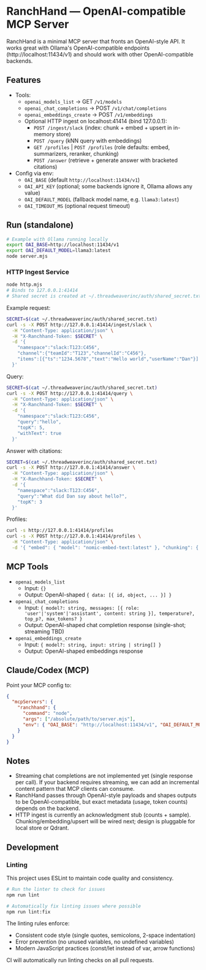 # RanchHand — OpenAI-compatible MCP Server

RanchHand is a minimal MCP server that fronts an OpenAI-style API. It works great with Ollama's OpenAI-compatible endpoints (http://localhost:11434/v1) and should work with other OpenAI-compatible backends.

## Features
- Tools:
  - `openai_models_list` → GET `/v1/models`
  - `openai_chat_completions` → POST `/v1/chat/completions`
  - `openai_embeddings_create` → POST `/v1/embeddings`
  - Optional HTTP ingest on localhost:41414 (bind 127.0.0.1):
    - `POST /ingest/slack` (index: chunk + embed + upsert in in-memory store)
    - `POST /query` (kNN query with embeddings)
    - `GET /profiles` | `POST /profiles` (role defaults: embed, summarizers, reranker, chunking)
    - `POST /answer` (retrieve + generate answer with bracketed citations)
- Config via env:
  - `OAI_BASE` (default `http://localhost:11434/v1`)
  - `OAI_API_KEY` (optional; some backends ignore it, Ollama allows any value)
  - `OAI_DEFAULT_MODEL` (fallback model name, e.g. `llama3:latest`)
  - `OAI_TIMEOUT_MS` (optional request timeout)

## Run (standalone)
```bash
# Example with Ollama running locally
export OAI_BASE=http://localhost:11434/v1
export OAI_DEFAULT_MODEL=llama3:latest
node server.mjs
```

### HTTP Ingest Service
```bash
node http.mjs
# Binds to 127.0.0.1:41414
# Shared secret is created at ~/.threadweaverinc/auth/shared_secret.txt on first run
```

Example request:
```bash
SECRET=$(cat ~/.threadweaverinc/auth/shared_secret.txt)
curl -s -X POST http://127.0.0.1:41414/ingest/slack \
  -H "Content-Type: application/json" \
  -H "X-Ranchhand-Token: $SECRET" \
  -d '{
    "namespace":"slack:T123:C456",
    "channel":{"teamId":"T123","channelId":"C456"},
    "items":[{"ts":"1234.5678","text":"Hello world","userName":"Dan"}]
  }'
```

Query:
```bash
SECRET=$(cat ~/.threadweaverinc/auth/shared_secret.txt)
curl -s -X POST http://127.0.0.1:41414/query \
  -H "Content-Type: application/json" \
  -H "X-Ranchhand-Token: $SECRET" \
  -d '{
    "namespace":"slack:T123:C456",
    "query":"hello",
    "topK": 5,
    "withText": true
  }'
```

Answer with citations:
```bash
SECRET=$(cat ~/.threadweaverinc/auth/shared_secret.txt)
curl -s -X POST http://127.0.0.1:41414/answer \
  -H "Content-Type: application/json" \
  -H "X-Ranchhand-Token: $SECRET" \
  -d '{
    "namespace":"slack:T123:C456",
    "query":"What did Dan say about hello?",
    "topK": 3
  }'
```

Profiles:
```bash
curl -s http://127.0.0.1:41414/profiles
curl -s -X POST http://127.0.0.1:41414/profiles \
  -H "Content-Type: application/json" \
  -d '{ "embed": { "model": "nomic-embed-text:latest" }, "chunking": { "chunk_tokens": 512 } }'
```

## MCP Tools
- `openai_models_list`
  - Input: `{}`
  - Output: OpenAI-shaped `{ data: [{ id, object, ... }] }`
- `openai_chat_completions`
  - Input: `{ model?: string, messages: [{ role: 'user'|'system'|'assistant', content: string }], temperature?, top_p?, max_tokens? }`
  - Output: OpenAI-shaped chat completion response (single-shot; streaming TBD)
- `openai_embeddings_create`
  - Input: `{ model?: string, input: string | string[] }`
  - Output: OpenAI-shaped embeddings response

## Claude/Codex (MCP)
Point your MCP config to:
```json
{
  "mcpServers": {
    "ranchhand": {
      "command": "node",
      "args": ["/absolute/path/to/server.mjs"],
      "env": { "OAI_BASE": "http://localhost:11434/v1", "OAI_DEFAULT_MODEL": "llama3:latest" }
    }
  }
}
```

## Notes
- Streaming chat completions are not implemented yet (single response per call). If your backend requires streaming, we can add an incremental content pattern that MCP clients can consume.
- RanchHand passes through OpenAI-style payloads and shapes outputs to be OpenAI-compatible, but exact metadata (usage, token counts) depends on the backend.
 - HTTP ingest is currently an acknowledgment stub (counts + sample). Chunking/embedding/upsert will be wired next; design is pluggable for local store or Qdrant.

## Development

### Linting
This project uses ESLint to maintain code quality and consistency.

```bash
# Run the linter to check for issues
npm run lint

# Automatically fix linting issues where possible
npm run lint:fix
```

The linting rules enforce:
- Consistent code style (single quotes, semicolons, 2-space indentation)
- Error prevention (no unused variables, no undefined variables)
- Modern JavaScript practices (const/let instead of var, arrow functions)

CI will automatically run linting checks on all pull requests.
